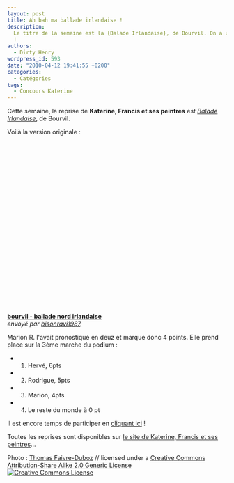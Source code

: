```yaml
---
layout: post
title: Ah bah ma ballade irlandaise !
description:
  Le titre de la semaine est la {Balade Irlandaise}, de Bourvil. On a un podium
  !
authors:
  - Dirty Henry
wordpress_id: 593
date: "2010-04-12 19:41:55 +0200"
categories:
  - Catégories
tags:
  - Concours Katerine
---
```


Cette semaine, la reprise de **Katerine, Francis et ses peintres** est
[_Balade Irlandaise_](http://www.katerinefrancisetsespeintres.com/15.html), de
Bourvil.

Voilà la version originale :

<object width="480" height="393"><param name="movie" value="http://www.dailymotion.com/swf/video/xk5w7"></param><param name="allowFullScreen" value="true"></param><param name="allowScriptAccess" value="always"></param><embed type="application/x-shockwave-flash" src="http://www.dailymotion.com/swf/video/xk5w7" width="480" height="393" allowfullscreen="true" allowscriptaccess="always"></embed></object><br /><b><a href="http://www.dailymotion.com/video/xk5w7_bourvil-ballade-nord-irlandaise">bourvil -
ballade nord irlandaise</a></b><br /><i>envoy&eacute; par
<a href="http://www.dailymotion.com/bisonravi1987">bisonravi1987</a>.</i>

Marion R. l'avait pronostiqué en deuz et marque donc 4 points. Elle prend place
sur la 3ème marche du podium :

- 1. Hervé, 6pts
- 2. Rodrigue, 5pts
- 3. Marion, 4pts
- 4. Le reste du monde à 0 pt

Il est encore temps de participer en [cliquant ici](569) !

Toutes les reprises sont disponibles sur
[le site de Katerine, Francis et ses peintres](http://www.katerinefrancisetsespeintres.com/)…

Photo : [Thomas Faivre-Duboz](http://www.flickr.com/photos/tfa/) // licensed
under a
<a rel="license" href="http://creativecommons.org/licenses/by-sa/2.0/">Creative
Commons Attribution-Share Alike 2.0 Generic License</a><br />
<a rel="license" href="http://creativecommons.org/licenses/by-sa/2.0/"><img alt="Creative Commons License" style="border-width:0" src="http://i.creativecommons.org/l/by-sa/2.0/88x31.png" /></a>
